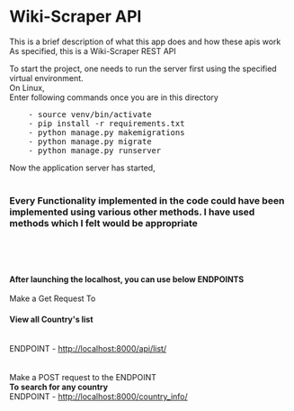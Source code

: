 # Wiki-Scraper API
This is a brief description of what this app does and how these apis work <br/>
As specified, this is a Wiki-Scraper REST API<br/>

To start the project, one needs to run the server first using the specified virtual environment.<br/>
On Linux,<br/>
Enter following commands once you are in this directory<br/>
<pre>
    - source venv/bin/activate 
    - pip install -r requirements.txt
    - python manage.py makemigrations
    - python manage.py migrate
    - python manage.py runserver
</pre>
Now the application server has started,<br/><br/>

<h3>Every Functionality implemented in the code could have been implemented using various other methods. I have used methods which I felt would be appropriate</h3>
<br/><br/>

</pre><br/>
<b>After launching the localhost, you can use below ENDPOINTS </b>
<br/><br/>
Make a Get Request To
<h4>View all Country's list</h4><br/>
ENDPOINT - <a href="http://localhost:8000/api/list/">http://localhost:8000/api/list/</a><br/>
<br/><br/>
Make a POST request to the ENDPOINT <br/>
<b>To search for any country </b><br/>
ENDPOINT - <a href="http://localhost:8000/country_info/">http://localhost:8000/country_info/</a><br/>
<br/><br/>

